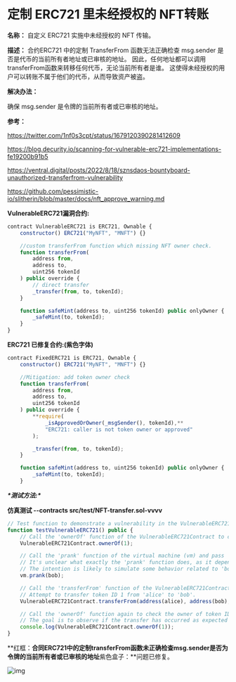 # 定制 ERC721 里未经授权的 NFT转账

**名称：** 自定义 ERC721 实施中未经授权的 NFT 传输。

**描述：** 合约ERC721 中的定制 TransferFrom 函数无法正确检查 msg.sender 是否是代币的当前所有者地址或已审核的地址。 因此，任何地址都可以调用transferFrom函数来转移任何代币，无论当前所有者是谁。 这使得未经授权的用户可以转账不属于他们的代币，从而导致资产被盗。

**解决办法：**

确保 msg.sender 是令牌的当前所有者或已审核的地址。

**参考：**

https://twitter.com/1nf0s3cpt/status/1679120390281412609

https://blog.decurity.io/scanning-for-vulnerable-erc721-implementations-fe19200b91b5

https://ventral.digital/posts/2022/8/18/sznsdaos-bountyboard-unauthorized-transferfrom-vulnerability

https://github.com/pessimistic-io/slitherin/blob/master/docs/nft_approve_warning.md

**VulnerableERC721漏洞合约:**

```jsx
contract VulnerableERC721 is ERC721, Ownable {
    constructor() ERC721("MyNFT", "MNFT") {}

    //custom transferFrom function which missing NFT owner check.
    function transferFrom(
        address from,
        address to,
        uint256 tokenId
    ) public override {
        // direct transfer
        _transfer(from, to, tokenId);
    }

    function safeMint(address to, uint256 tokenId) public onlyOwner {
        _safeMint(to, tokenId);
    }
}
```

**ERC721 已修复合约:(紫色字体)**

```jsx
contract FixedERC721 is ERC721, Ownable {
    constructor() ERC721("MyNFT", "MNFT") {}

    //Mitigation: add token owner check
    function transferFrom(
        address from,
        address to,
        uint256 tokenId
    ) public override {
        **require(
            _isApprovedOrOwner(_msgSender(), tokenId),**
            "ERC721: caller is not token owner or approved"
        );

        _transfer(from, to, tokenId);
    }

    function safeMint(address to, uint256 tokenId) public onlyOwner {
        _safeMint(to, tokenId);
    }
```

***\*测试方法:\****

**仿真测试 --contracts src/test/**NFT-transfer.sol**-vvvv**

```jsx
// Test function to demonstrate a vulnerability in the VulnerableERC721Contract.
function testVulnerableERC721() public {
    // Call the 'ownerOf' function of the VulnerableERC721Contract to check the current owner of token ID 1.
    VulnerableERC721Contract.ownerOf(1);

    // Call the 'prank' function of the virtual machine (vm) and pass 'bob' as an argument.
    // It's unclear what exactly the 'prank' function does, as it depends on the implementation of the virtual machine.
    // The intention is likely to simulate some behavior related to 'bob'.
    vm.prank(bob);

    // Call the 'transferFrom' function of the VulnerableERC721Contract.
    // Attempt to transfer token ID 1 from 'alice' to 'bob'.
    VulnerableERC721Contract.transferFrom(address(alice), address(bob), 1);

    // Call the 'ownerOf' function again to check the owner of token ID 1 after the transfer attempt.
    // The goal is to observe if the transfer has occurred as expected or if the vulnerability affects the ownership.
    console.log(VulnerableERC721Contract.ownerOf(1));
}
```

**红框：**合同ERC721中的定制transferFrom函数未正确检查msg.sender是否为令牌的当前所有者或已审核的地址**紫色盒子：**问题已修复。

![img](https://web3sec.notion.site/image/https%3A%2F%2Fs3-us-west-2.amazonaws.com%2Fsecure.notion-static.com%2F5385296b-1aa2-4213-9a28-ce04188bffd1%2FUntitled.png?table=block&id=d29523b8-08d8-41c8-9229-72ecb1efc56d&spaceId=369b5001-5511-4fe6-a099-48af1d841f20&width=2000&userId=&cache=v2)